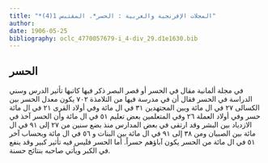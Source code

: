 ```yaml
---
title: "*المجلات الإفرنجية والعربية : الحسر*. المقتبس 1(4)"
author: 
date: 1906-05-25
bibliography: oclc_4770057679-i_4-div_29.d1e1630.bib
---
```




##  الحسر 


 في مجلة ألمانية مقال  في الحسر أو قصر البصر ذكر فيها كاتبها تأثير الدرس وسني الدراسة في الحسر فقال أن في مدرسة فيها من التلامذة  ٧٠٢  يكون معدل الحسر بين الكسالى  ٢٧  في ال  مائة  وبين المجتهدين  ٣١  في ال  مائة  وفي أولاد القرى  ٢١  في ال  مائة  حسر وفي أولاد العملة  ٢٦  وفي المتعلمين بعض تعليم  ٥١  في ال  مائة  وأن الحسر آخذ في الازدياد بين البشر وقد ارتقى في بعض المدارس منذ بضع سنين من  ٢٧  إلى  ٩١  في ال  مائة  بين الصبيان ومن  ٣٨  إلى  ٩١  في ال  مائة  بين البنات و  ٥٦  في ال  مائة  وبحساب آخر  ٥١  في ال  مائة  من الحسر يكون آباؤهم حسراً. أما الحسر فليس فيه تأثير كبير وقد ينفع في الكبر ويأتي صاحبه بنتائج حسنة.  
